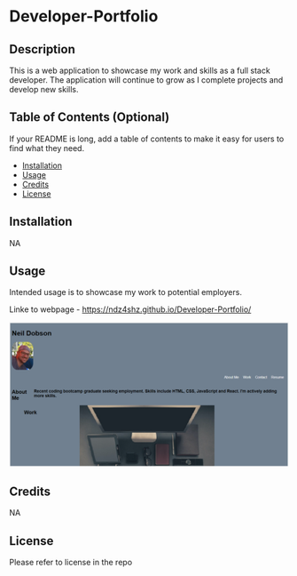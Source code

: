# Developer-Portfolio

## Description

This is a web application to showcase my work and skills as a full stack developer. 
The application will continue to grow as I complete projects and develop new skills. 

## Table of Contents (Optional)

If your README is long, add a table of contents to make it easy for users to find what they need.

- [Installation](#installation)
- [Usage](#usage)
- [Credits](#credits)
- [License](#license)

## Installation

NA

## Usage

Intended usage is to showcase my work to potential employers. 

Linke to webpage - https://ndz4shz.github.io/Developer-Portfolio/


![alt text](assets/images/screenshot.png)

## Credits

NA

## License

Please refer to license in the repo